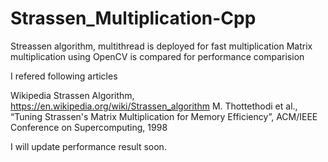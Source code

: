 # Strassen_Multiplication-Cpp
Streassen algorithm, multithread is deployed for fast multiplication
Matrix multiplication using OpenCV is compared for performance comparision

I refered following articles

Wikipedia Strassen Algorithm, https://en.wikipedia.org/wiki/Strassen_algorithm 
M. Thottethodi et al., “Tuning Strassen's Matrix Multiplication for Memory Efficiency”, ACM/IEEE Conference on Supercomputing, 1998

I will update performance result soon.
